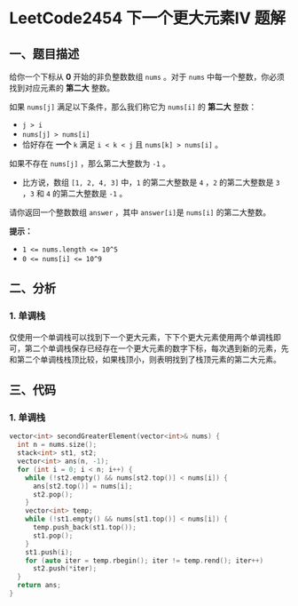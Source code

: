 # LeetCode2454 下一个更大元素IV 题解

## 一、题目描述

给你一个下标从 **0** 开始的非负整数数组 `nums` 。对于 `nums` 中每一个整数，你必须找到对应元素的 **第二大** 整数。

如果 `nums[j]` 满足以下条件，那么我们称它为 `nums[i]` 的 **第二大** 整数：

- `j > i`
- `nums[j] > nums[i]`
- 恰好存在 **一个** `k` 满足 `i < k < j` 且 `nums[k] > nums[i]` 。

如果不存在 `nums[j]` ，那么第二大整数为 `-1` 。

- 比方说，数组 `[1, 2, 4, 3]` 中，`1` 的第二大整数是 `4` ，`2` 的第二大整数是 `3` ，`3` 和 `4` 的第二大整数是 `-1` 。

请你返回一个整数数组 `answer` ，其中 `answer[i]`是 `nums[i]` 的第二大整数。

**提示：**

- `1 <= nums.length <= 10^5`
- `0 <= nums[i] <= 10^9`



## 二、分析

### 1. 单调栈

仅使用一个单调栈可以找到下一个更大元素，下下个更大元素使用两个单调栈即可，第二个单调栈保存已经存在一个更大元素的数字下标，每次遇到新的元素，先和第二个单调栈栈顶比较，如果栈顶小，则表明找到了栈顶元素的第二大元素。



## 三、代码

### 1. 单调栈

```c++
vector<int> secondGreaterElement(vector<int>& nums) {
  int n = nums.size();
  stack<int> st1, st2;
  vector<int> ans(n, -1);
  for (int i = 0; i < n; i++) {
    while (!st2.empty() && nums[st2.top()] < nums[i]) {
      ans[st2.top()] = nums[i];
      st2.pop();
    }
    vector<int> temp;
    while (!st1.empty() && nums[st1.top()] < nums[i]) {
      temp.push_back(st1.top());
      st1.pop();
    }
    st1.push(i);
    for (auto iter = temp.rbegin(); iter != temp.rend(); iter++)
      st2.push(*iter);
  }
  return ans;
}
```

